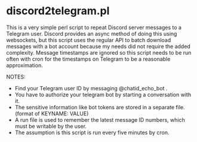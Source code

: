 # discord2telegram.pl
This is a very simple perl script to repeat Discord server messages to a Telegram user.
Discord provides an async method of doing this using websockets, but this script uses 
the regular API to batch download messages with a bot account because my needs did not 
require the added complexity. Message timestamps are ignored so this script needs to be 
run often with cron for the timestamps on Telegram to be a reasonable approximation.

NOTES:
* Find your Telegram user ID by messaging @chatid_echo_bot .
* You have to authorize your telegram bot by starting a conversation with it.
* The sensitive information like bot tokens are stored in a separate file. (format of KEYNAME: VALUE)
* A run file is used to remember the latest message ID numbers, which must be writable by the user.
* The assumption is this script is run every five minutes by cron.
